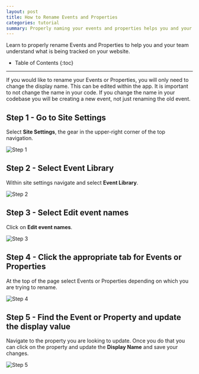 ```yaml
---
layout: post
title: How to Rename Events and Properties
categories: tutorial
summary: Properly naming your events and properties helps you and your team understand what is being tracked on your website.
---
```

Learn to properly rename Events and Properties to help you and your team understand what is being tracked on your website.

* Table of Contents
{:toc}
* * *

If you would like to rename your Events or Properties, you will only need to change the display name. This can be edited within the app. It is important to not change the name in your code. If you change the name in your codebase you will be creating a new event, not just renaming the old event.

## Step 1 - Go to Site Settings
Select **Site Settings**, the gear in the upper-right corner of the top navigation.

![Step 1][Step 1]

## Step 2 - Select Event Library
Within site settings navigate and select **Event Library**.

![Step 2][Step 2]

## Step 3 - Select Edit event names
Click on **Edit event names**.

![Step 3][Step 3]

## Step 4 - Click the appropriate tab for Events or Properties
At the top of the page select Events or Properties depending on which you are trying to rename.

![Step 4][Step 4]

## Step 5 - Find the Event or Property and update the display value
Navigate to the property you are looking to update. Once you do that you can click on the property and update the **Display Name** and save your changes.

![Step 5][Step 5]


[Step 1]: https://kissmetrics-support-files.s3.amazonaws.com/assets/getting-started/Technical%20notes%20on%20events%20and%20props/HTREP%20-%20Step%201.png
[Step 2]: https://kissmetrics-support-files.s3.amazonaws.com/assets/getting-started/Technical%20notes%20on%20events%20and%20props/HTREP%20-%20Step%202.png
[Step 3]: https://kissmetrics-support-files.s3.amazonaws.com/assets/getting-started/Technical%20notes%20on%20events%20and%20props/HTREP%20-%20Step%203.png
[Step 4]: https://kissmetrics-support-files.s3.amazonaws.com/assets/getting-started/Technical%20notes%20on%20events%20and%20props/HTREP%20-%20Step%204.png
[Step 5]: https://kissmetrics-support-files.s3.amazonaws.com/assets/getting-started/Technical%20notes%20on%20events%20and%20props/HTREP%20-%20Step%205.png
